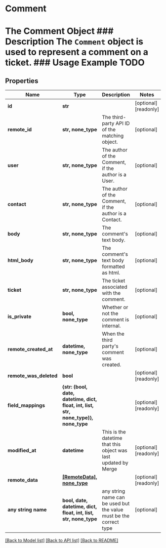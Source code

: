 # Comment

# The Comment Object ### Description The `Comment` object is used to represent a comment on a ticket.  ### Usage Example TODO

## Properties
Name | Type | Description | Notes
------------ | ------------- | ------------- | -------------
**id** | **str** |  | [optional] [readonly] 
**remote_id** | **str, none_type** | The third-party API ID of the matching object. | [optional] 
**user** | **str, none_type** | The author of the Comment, if the author is a User. | [optional] 
**contact** | **str, none_type** | The author of the Comment, if the author is a Contact. | [optional] 
**body** | **str, none_type** | The comment&#39;s text body. | [optional] 
**html_body** | **str, none_type** | The comment&#39;s text body formatted as html. | [optional] 
**ticket** | **str, none_type** | The ticket associated with the comment.  | [optional] 
**is_private** | **bool, none_type** | Whether or not the comment is internal. | [optional] 
**remote_created_at** | **datetime, none_type** | When the third party&#39;s comment was created. | [optional] 
**remote_was_deleted** | **bool** |  | [optional] [readonly] 
**field_mappings** | **{str: (bool, date, datetime, dict, float, int, list, str, none_type)}, none_type** |  | [optional] [readonly] 
**modified_at** | **datetime** | This is the datetime that this object was last updated by Merge | [optional] [readonly] 
**remote_data** | [**[RemoteData], none_type**](RemoteData.md) |  | [optional] [readonly] 
**any string name** | **bool, date, datetime, dict, float, int, list, str, none_type** | any string name can be used but the value must be the correct type | [optional]

[[Back to Model list]](../README.md#documentation-for-models) [[Back to API list]](../README.md#documentation-for-api-endpoints) [[Back to README]](../README.md)


